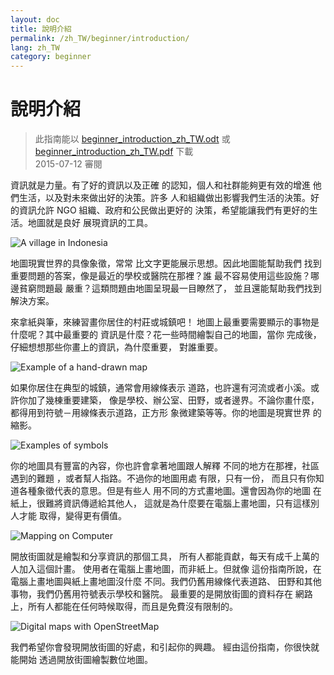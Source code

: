 ```yaml
---
layout: doc
title: 說明介紹
permalink: /zh_TW/beginner/introduction/
lang: zh_TW
category: beginner
---
```


說明介紹
============

> 此指南能以 [beginner_introduction_zh_TW.odt](/files/beginner_introduction_zh_TW.odt) 或 [beginner_introduction_zh_TW.pdf](/files/beginner_introduction_zh_TW.pdf) 下載  
> 2015-07-12 審閱  

資訊就是力量。有了好的資訊以及正確
的認知，個人和社群能夠更有效的增進
他們生活，以及對未來做出好的決策。許多
人和組織做出影響我們生活的決策。好
的資訊允許 NGO 組織、政府和公民做出更好的
決策，希望能讓我們有更好的生活。地圖就是良好
展現資訊的工具。 

![A village in Indonesia][]

地圖現實世界的具像象徵，常常 
比文字更能展示思想。因此地圖能幫助我們
找到重要問題的答案，像是最近的學校或醫院在那裡？誰
最不容易使用這些設施？哪邊貧窮問題最
嚴重？這類問題由地圖呈現最一目瞭然了，
並且還能幫助我們找到解決方案。 

來拿紙與筆，來練習畫你居住的村莊或城鎮吧！
地圖上最重要需要顯示的事物是什麼呢？其中最重要的
資訊是什麼？花一些時間繪製自己的地圖，當你
完成後，仔細想想那些你畫上的資訊，為什麼重要，
對誰重要。

![Example of a hand-drawn map][]

如果你居住在典型的城鎮，通常會用線條表示
道路，也許還有河流或者小溪。或許你加了幾棟重要建築，
像是學校、辦公室、田野，或者邊界。不論你畫什麼，
都得用到符號－用線條表示道路，正方形
象微建築等等。你的地圖是現實世界
的縮影。

![Examples of symbols][]

你的地圖具有豐富的內容，你也許會拿著地圖跟人解釋
不同的地方在那裡，社區遇到的難題
，或者幫人指路。不過你的地圖用處
有限，只有一份，
而且只有你知道各種象徵代表的意思。但是有些人
用不同的方式畫地圖。還會因為你的地圖
在紙上，很難將資訊傳遞給其他人，
這就是為什麼要在電腦上畫地圖，只有這樣別人才能
取得，變得更有價值。 

![Mapping on Computer][]

開放街圖就是繪製和分享資訊的那個工具， 
所有人都能貢獻，每天有成千上萬的人加入這個計畫。 
使用者在電腦上畫地圖，而非紙上。但就像 
這份指南所說，在電腦上畫地圖與紙上畫地圖沒什麼 
不同。我們仍舊用線條代表道路、
田野和其他事物，我們仍舊用符號表示學校和醫院。 
最重要的是開放街圖的資料存在 
網路上，所有人都能在任何時候取得，而且是免費沒有限制的。

![Digital maps with OpenStreetMap][]

我們希望你會發現開放街圖的好處，和引起你的興趣。
經由這份指南，你很快就能開始
透過開放街圖繪製數位地圖。


[A village in Indonesia]: /images/beginner/village-in-indonesia.png
[Example of a hand-drawn map]: /images/beginner/hand-drawn-map.png
[Examples of symbols]: /images/beginner/examples-of-symbols.png
[Mapping on Computer]: /images/beginner/mapping-on-computer.png
[Digital maps with OpenStreetMap]: /images/beginner/digital-maps-with-osm.png